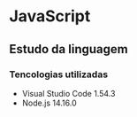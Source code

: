 # JavaScript
## Estudo da linguagem 

### Tencologias utilizadas
* Visual Studio Code 1.54.3
* Node.js 14.16.0
